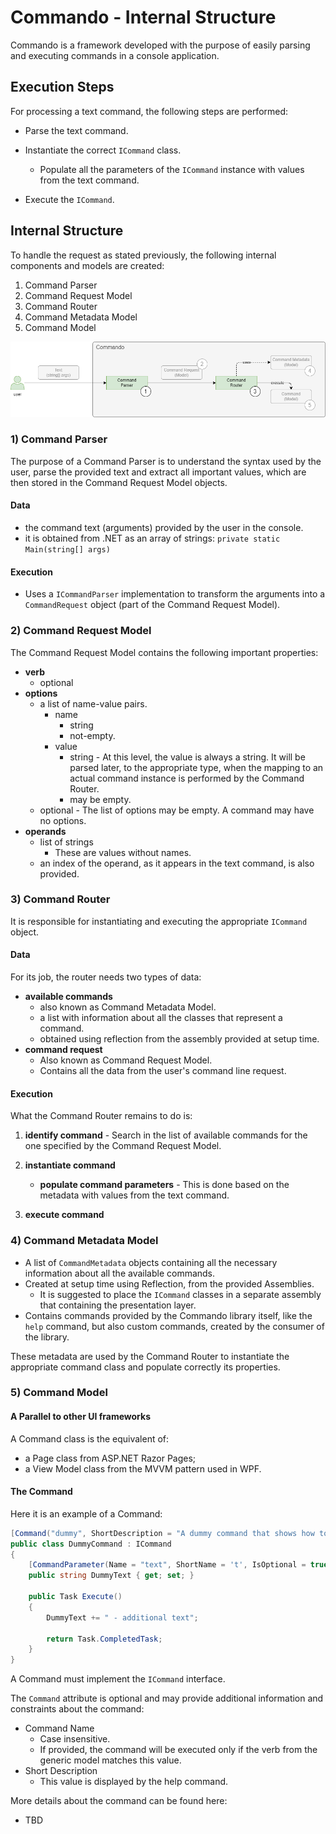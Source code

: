# Commando - Internal Structure

Commando is a framework developed with the purpose of easily parsing and executing commands in a console application.

## Execution Steps

For processing a text command, the following steps are performed:

- Parse the text command.
- Instantiate the correct `ICommand` class.
  - Populate all the parameters of the `ICommand` instance with values from the text command.

- Execute the `ICommand`.

## Internal Structure

To handle the request as stated previously, the following internal components and models are created:

1) Command Parser
2) Command Request Model
3) Command Router
4) Command Metadata Model
5) Command Model

![Internal Structure](internal-structure.drawio.png)

### 1) Command Parser

The purpose of a Command Parser is to understand the syntax used by the user, parse the provided text and extract all important values, which are then stored in the Command Request Model objects.

#### Data

- the command text (arguments) provided by the user in the console.
- it is obtained from .NET as an array of strings: `private static Main(string[] args)`

#### Execution

- Uses a `ICommandParser` implementation to transform the arguments into a `CommandRequest` object (part of the Command Request Model).

### 2) Command Request Model

The Command Request Model contains the following important properties:

- **verb**
  - optional
- **options**
  - a list of name-value pairs.
    - name
      - string
      - not-empty.
    - value
      - string - At this level, the value is always a string. It will be parsed later, to the appropriate type, when the mapping to an actual command instance is performed by the Command Router.
      - may be empty.
  - optional - The list of options may be empty. A command may have no options.
- **operands**
  - list of strings
    - These are values without names.
  - an index of the operand, as it appears in the text command, is also provided.

### 3) Command Router

It is responsible for instantiating and executing the appropriate `ICommand` object.

#### Data

For its job, the router needs two types of data:

- **available commands**
  - also known as Command Metadata Model.
  - a list with information about all the classes that represent a command.
  - obtained using reflection from the assembly provided at setup time.
- **command request**
  - Also known as Command Request Model.
  - Contains all the data from the user's command line request.


#### Execution

What the Command Router remains to do is:

1. **identify command** - Search in the list of available commands for the one specified by the Command Request Model.
2. **instantiate command**
   - **populate command parameters** -  This is done based on the metadata with values from the text command.

3. **execute command**

### 4) Command Metadata Model

- A list of `CommandMetadata` objects containing all the necessary information about all the available commands.
- Created at setup time using Reflection, from the provided Assemblies.
  - It is suggested to place the `ICommand` classes in a separate assembly that containing the presentation layer.
- Contains commands provided by the Commando library itself, like the `help` command, but also custom commands, created by the consumer of the library.

These metadata are used by the Command Router to instantiate the appropriate command class and populate correctly its properties.

### 5) Command Model

#### A Parallel to other UI frameworks

A Command class is the equivalent of:

- a Page class from ASP.NET Razor Pages;
- a View Model class from the MVVM pattern used in WPF.

#### The Command

Here it is an example of a Command:

```c#
[Command("dummy", ShortDescription = "A dummy command that shows how to use Commando.")]
public class DummyCommand : ICommand
{
    [CommandParameter(Name = "text", ShortName = 't', IsOptional = true)]
    public string DummyText { get; set; }

    public Task Execute()
    {
        DummyText += " - additional text";

        return Task.CompletedTask;
    }
}
```

A Command must implement the `ICommand` interface.

The `Command` attribute is optional and may provide additional information and constraints about the command:

- Command Name
  - Case insensitive.
  - If provided, the command will be executed only if the verb from the generic model matches this value.
- Short Description
  - This value is displayed by the help command.

More details about the command can be found here:

- TBD